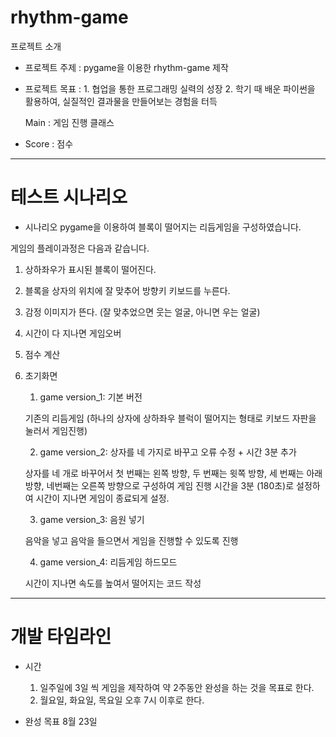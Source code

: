 # rhythm-game

프로젝트 소개
- 프로젝트 주제 : 
	pygame을 이용한 rhythm-game 제작
- 프로젝트 목표 : 
      1. 협업을 통한 프로그래밍 실력의 성장
      2. 학기 때 배운 파이썬을 활용하여, 실질적인 결과물을 만들어보는 경험을 터득
  
  Main : 게임 진행 클래스
 - Score : 점수
---------------------------------------------------------------------------------------------------------------------------------------------------------------------

# 테스트 시나리오

- 시나리오
pygame을 이용하여 블록이 떨어지는 리듬게임을 구성하였습니다.

게임의 플레이과정은 다음과 같습니다.
1. 상하좌우가 표시된 블록이 떨어진다.
2. 블록을 상자의 위치에 잘 맞추어 방향키 키보드를 누른다.
3. 감정 이미지가 뜬다. (잘 맞추었으면 웃는 얼굴, 아니면 우는 얼굴)
4. 시간이 다 지나면 게임오버
5. 점수 계산
6. 초기화면



	1) game version_1: 기본 버전

	 기존의 리듬게임 (하나의 상자에 상하좌우 블럭이 떨어지는 형태로 키보드 자판을 눌러서 게임진행)


	2) game version_2: 상자를 네 가지로 바꾸고 오류 수정 + 시간 3분 추가

	 상자를 네 개로 바꾸어서 첫 번째는 왼쪽 방향, 두 번째는 윗쪽 방향, 세 번째는 아래 방향, 네번째는 오른쪽 방향으로 구성하여 게임 진행
	 시간을 3분 (180초)로 설정하여 시간이 지나면 게임이 종료되게 설정.


	3) game version_3: 음원 넣기

	 음악을 넣고 음악을 들으면서 게임을 진행할 수 있도록 진행


	4) game version_4: 리듬게임 하드모드 

	 시간이 지나면 속도를 높여서 떨어지는 코드 작성

_______________________________________________________________________________________________________________________________________________________________________

# 개발 타임라인

- 시간
	1. 일주일에 3일 씩 게임을 제작하여 약 2주동안 완성을 하는 것을 목표로 한다.
	2. 월요일, 화요일, 목요일 오후 7시 이후로 한다.
	
- 완성 목표
	8월 23일 
